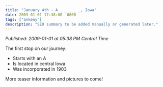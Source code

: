 ```yaml
---
title: "January 4th - A _ _ _ _ _, Iowa"
date: 2009-01-01 17:38:00 -0600
tags: ["ankeny"]
description: "SEO summary to be added manually or generated later."
---
```


_Published: 2009-01-01 at 05:38 PM Central Time_

The first stop on our journey:  
  
* Starts with an A  
* Is located in central Iowa  
* Was incorporated in 1903  
  
More teaser information and pictures to come!
